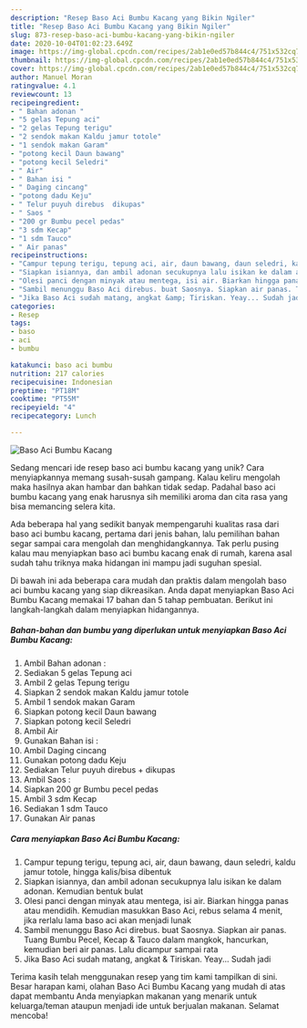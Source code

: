 ```yaml
---
description: "Resep Baso Aci Bumbu Kacang yang Bikin Ngiler"
title: "Resep Baso Aci Bumbu Kacang yang Bikin Ngiler"
slug: 873-resep-baso-aci-bumbu-kacang-yang-bikin-ngiler
date: 2020-10-04T01:02:23.649Z
image: https://img-global.cpcdn.com/recipes/2ab1e0ed57b844c4/751x532cq70/baso-aci-bumbu-kacang-foto-resep-utama.jpg
thumbnail: https://img-global.cpcdn.com/recipes/2ab1e0ed57b844c4/751x532cq70/baso-aci-bumbu-kacang-foto-resep-utama.jpg
cover: https://img-global.cpcdn.com/recipes/2ab1e0ed57b844c4/751x532cq70/baso-aci-bumbu-kacang-foto-resep-utama.jpg
author: Manuel Moran
ratingvalue: 4.1
reviewcount: 13
recipeingredient:
- " Bahan adonan "
- "5 gelas Tepung aci"
- "2 gelas Tepung terigu"
- "2 sendok makan Kaldu jamur totole"
- "1 sendok makan Garam"
- "potong kecil Daun bawang"
- "potong kecil Seledri"
- " Air"
- " Bahan isi "
- " Daging cincang"
- "potong dadu Keju"
- " Telur puyuh direbus  dikupas"
- " Saos "
- "200 gr Bumbu pecel pedas"
- "3 sdm Kecap"
- "1 sdm Tauco"
- " Air panas"
recipeinstructions:
- "Campur tepung terigu, tepung aci, air, daun bawang, daun seledri, kaldu jamur totole, hingga kalis/bisa dibentuk"
- "Siapkan isiannya, dan ambil adonan secukupnya lalu isikan ke dalam adonan. Kemudian bentuk bulat"
- "Olesi panci dengan minyak atau mentega, isi air. Biarkan hingga panas atau mendidih. Kemudian masukkan Baso Aci, rebus selama 4 menit, jika rerlalu lama baso aci akan menjadi lunak"
- "Sambil menunggu Baso Aci direbus. buat Saosnya. Siapkan air panas. Tuang Bumbu Pecel, Kecap &amp; Tauco dalam mangkok, hancurkan, kemudian beri air panas. Lalu dicampur sampai rata"
- "Jika Baso Aci sudah matang, angkat &amp; Tiriskan. Yeay... Sudah jadi"
categories:
- Resep
tags:
- baso
- aci
- bumbu

katakunci: baso aci bumbu 
nutrition: 217 calories
recipecuisine: Indonesian
preptime: "PT18M"
cooktime: "PT55M"
recipeyield: "4"
recipecategory: Lunch

---
```



![Baso Aci Bumbu Kacang](https://img-global.cpcdn.com/recipes/2ab1e0ed57b844c4/751x532cq70/baso-aci-bumbu-kacang-foto-resep-utama.jpg)

Sedang mencari ide resep baso aci bumbu kacang yang unik? Cara menyiapkannya memang susah-susah gampang. Kalau keliru mengolah maka hasilnya akan hambar dan bahkan tidak sedap. Padahal baso aci bumbu kacang yang enak harusnya sih memiliki aroma dan cita rasa yang bisa memancing selera kita.



Ada beberapa hal yang sedikit banyak mempengaruhi kualitas rasa dari baso aci bumbu kacang, pertama dari jenis bahan, lalu pemilihan bahan segar sampai cara mengolah dan menghidangkannya. Tak perlu pusing kalau mau menyiapkan baso aci bumbu kacang enak di rumah, karena asal sudah tahu triknya maka hidangan ini mampu jadi suguhan spesial.


Di bawah ini ada beberapa cara mudah dan praktis dalam mengolah baso aci bumbu kacang yang siap dikreasikan. Anda dapat menyiapkan Baso Aci Bumbu Kacang memakai 17 bahan dan 5 tahap pembuatan. Berikut ini langkah-langkah dalam menyiapkan hidangannya.

<!--inarticleads1-->

##### Bahan-bahan dan bumbu yang diperlukan untuk menyiapkan Baso Aci Bumbu Kacang:

1. Ambil  Bahan adonan :
1. Sediakan 5 gelas Tepung aci
1. Ambil 2 gelas Tepung terigu
1. Siapkan 2 sendok makan Kaldu jamur totole
1. Ambil 1 sendok makan Garam
1. Siapkan potong kecil Daun bawang
1. Siapkan potong kecil Seledri
1. Ambil  Air
1. Gunakan  Bahan isi :
1. Ambil  Daging cincang
1. Gunakan potong dadu Keju
1. Sediakan  Telur puyuh direbus + dikupas
1. Ambil  Saos :
1. Siapkan 200 gr Bumbu pecel pedas
1. Ambil 3 sdm Kecap
1. Sediakan 1 sdm Tauco
1. Gunakan  Air panas




<!--inarticleads2-->

##### Cara menyiapkan Baso Aci Bumbu Kacang:

1. Campur tepung terigu, tepung aci, air, daun bawang, daun seledri, kaldu jamur totole, hingga kalis/bisa dibentuk
1. Siapkan isiannya, dan ambil adonan secukupnya lalu isikan ke dalam adonan. Kemudian bentuk bulat
1. Olesi panci dengan minyak atau mentega, isi air. Biarkan hingga panas atau mendidih. Kemudian masukkan Baso Aci, rebus selama 4 menit, jika rerlalu lama baso aci akan menjadi lunak
1. Sambil menunggu Baso Aci direbus. buat Saosnya. Siapkan air panas. Tuang Bumbu Pecel, Kecap &amp; Tauco dalam mangkok, hancurkan, kemudian beri air panas. Lalu dicampur sampai rata
1. Jika Baso Aci sudah matang, angkat &amp; Tiriskan. Yeay... Sudah jadi




Terima kasih telah menggunakan resep yang tim kami tampilkan di sini. Besar harapan kami, olahan Baso Aci Bumbu Kacang yang mudah di atas dapat membantu Anda menyiapkan makanan yang menarik untuk keluarga/teman ataupun menjadi ide untuk berjualan makanan. Selamat mencoba!
